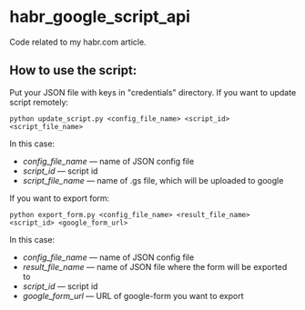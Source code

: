 # habr_google_script_api
Code related to my habr.com article.

## How to use the script:
Put your JSON file with keys in "credentials" directory.
If you want to update script remotely: 

```python update_script.py <config_file_name> <script_id> <script_file_name>```

In this case:

- *config_file_name* — name of JSON config file
- *script_id* — script id
- *script_file_name* — name of .gs file, which will be uploaded to google

If you want to export form: 

```python export_form.py <config_file_name> <result_file_name> <script_id> <google_form_url>```

In this case:

- *config_file_name* — name of JSON config file
- *result_file_name* — name of JSON file where the form will be exported to
- *script_id* — script id
- *google_form_url* — URL of google-form you want to export
